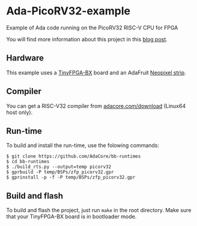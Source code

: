 # Ada-PicoRV32-example
Example of Ada code running on the PicoRV32 RISC-V CPU for FPGA

You will find more information about this project in this [blog post](https://blog.adacore.com/ada-on-fpgas-with-picorv32).

## Hardware

This example uses a [TinyFPGA-BX](https://tinyfpga.com/) board and an AdaFruit [Neopixel strip](https://www.adafruit.com/product/1426).

## Compiler

You can get a RISC-V32 compiler from [adacore.com/download](adacore.com/download) (Linux64 host only).

## Run-time

To build and install the run-time, use the folowing commands:

```
$ git clone https://github.com/AdaCore/bb-runtimes
$ cd bb-runtimes
$ ./build_rts.py --output=temp picorv32
$ gprbuild -P temp/BSPs/zfp_picorv32.gpr
$ gprinstall -p -f -P temp/BSPs/zfp_picorv32.gpr
```
## Build and flash

To build and flash the project, just run `make` in the root directory.
Make sure that your TinyFPGA-BX board is in bootloader mode.
